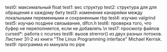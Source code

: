 test0: максимальный float
test1: вес структур
test2: структура для для обращения к каждому биту
test3: изменение канарейки между локальными переменными и сохраненным rbp
test4: изучаю valgrind
test5: изучаю позднее связывание, dlfcn.h
test6: проверка того, что буфер не переполняется, если не добавлять \n
test7: просмотр файлов
cursed*: работа с ncurses
test8: вызов strerror() из двух разных потоков. Листинг 31-2 из книги "The Linux Programming interface" Michael Kerrisk. 
test9: программа из мануала по pipe
